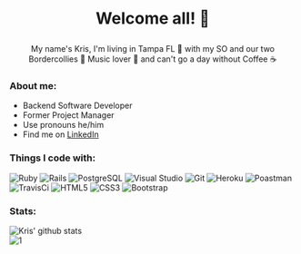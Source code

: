 # <p align='center'>Welcome all!  🕺 </p>

<p align='center'>My name's Kris, I'm living in Tampa FL 🌴 with my SO and our two Bordercollies 🐶  Music lover 🎸 and can't go a day without Coffee ☕</p>

### About me:

- Backend Software Developer
- Former Project Manager
- Use pronouns he/him
- Find me on [LinkedIn](https://www.linkedin.com/in/kris-litman-7095351a4/)

### Things I code with:
![Ruby](https://img.shields.io/badge/-Ruby-black?style=flat-square&logo=ruby&logoColor=white)
![Rails](https://img.shields.io/badge/-Ruby-On-Rails-black?style=flat-square&logo=ruby-on-rails&logoColor=white)
![PostgreSQL](https://img.shields.io/badge/-PostgreSQL-black?style=flat-square&logo=postgresql)
![Visual Studio](https://img.shields.io/badge/-Visual_Studio-black?style=flat-square&logo=visual-studio)
![Git](https://img.shields.io/badge/-Git-black?style=flat-square&logo=git&logoColor=white)
![Heroku](https://img.shields.io/badge/-Heroku-black?style=flat-square&logo=heroku)
![Poastman](https://img.shields.io/badge/-Postman-black?style=flat-square&logo=postman)
![TravisCi](https://img.shields.io/badge/-Travis-black?style=flat-square&logo=travis-ci)
![HTML5](https://img.shields.io/badge/-HTML5-black?style=flat-square&logo=html5&logoColor=white)
![CSS3](https://img.shields.io/badge/-CSS3-black?style=flat-square&logo=css3)
![Bootstrap](https://img.shields.io/badge/-Bootstrap-black?style=flat-square&logo=bootstrap)

### Stats:
![Kris' github stats](https://github-readme-stats.vercel.app/api?username=krislitman&show_icons=true&theme=tokyonight)<br>
![1](https://github-readme-stats.vercel.app/api/top-langs/?username=krislitman&theme=tokyonight)
